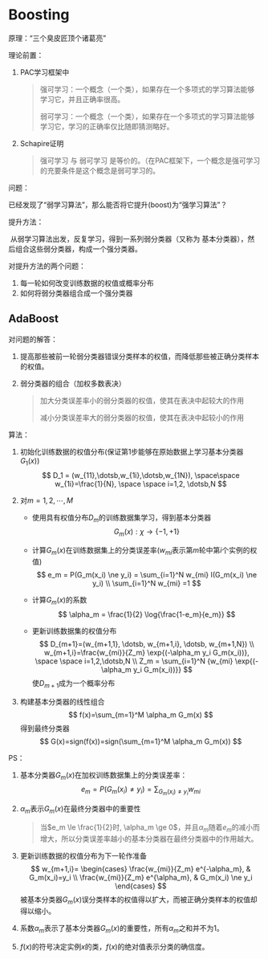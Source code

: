 # Boosting

原理：“三个臭皮匠顶个诸葛亮”



理论前置：

1. PAC学习框架中

   > 强可学习：一个概念（一个类），如果存在一个多项式的学习算法能够学习它，并且正确率很高。
   >
   > 弱可学习：一个概念（一个类），如果存在一个多项式的学习算法能够学习它，学习的正确率仅比随即猜测略好。

2. Schapire证明

   > 强可学习 与 弱可学习 是等价的。（在PAC框架下，一个概念是强可学习的充要条件是这个概念是弱可学习的。



问题：

已经发现了“弱学习算法”，那么能否将它提升(boost)为“强学习算法”？



提升方法：

​		从弱学习算法出发，反复学习，得到一系列弱分类器（又称为 基本分类器），然后组合这些弱分类器，构成一个强分类器。



对提升方法的两个问题：

1. 每一轮如何改变训练数据的权值或概率分布
2. 如何将弱分类器组合成一个强分类器



## AdaBoost

对问题的解答：

1. 提高那些被前一轮弱分类器错误分类样本的权值，而降低那些被正确分类样本的权值。

2. 弱分类器的组合（加权多数表决）

   > 加大分类误差率小的弱分类器的权值，使其在表决中起较大的作用
   >
   > 减小分类误差率大的弱分类器的权值，使其在表决中起较小的作用



算法：

1. 初始化训练数据的权值分布(保证第1步能够在原始数据上学习基本分类器$G_1(x)$)
   $$
   D_1 = (w_{11},\dotsb,w_{1i},\dotsb,w_{1N}), \space\space w_{1i}=\frac{1}{N}, \space \space i=1,2, \dotsb,N
   $$

2. 对$m=1,2,\dotsb,M$

   * 使用具有权值分布$D_m$的训练数据集学习，得到基本分类器
     $$
     G_m(x): \chi \to \{-1,+1\}
     $$

   * 计算$G_m(x)$在训练数据集上的分类误差率($w_{mi}$表示第$m$轮中第$i$个实例的权值)
     $$
     e_m = P(G_m(x_i) \ne y_i) = \sum_{i=1}^N w_{mi} I(G_m(x_i) \ne y_i) \\
     \sum_{i=1}^N w_{mi} =1
     $$

   * 计算$G_m(x)$的系数
     $$
     \alpha_m = \frac{1}{2} \log{\frac{1-e_m}{e_m}}
     $$

   * 更新训练数据集的权值分布
     $$
     D_{m+1}=(w_{m+1,1}, \dotsb, w_{m+1,i}, \dotsb, w_{m+1,N}) \\
     w_{m+1,i}=\frac{w_{mi}}{Z_m} \exp{(-\alpha_m y_i G_m(x_i))}, \space \space i=1,2,\dotsb,N \\
     Z_m = \sum_{i=1}^N {w_{mi} \exp{(-\alpha_m y_i G_m(x_i))}}
     $$
     使$D_{m+1}$成为一个概率分布

3. 构建基本分类器的线性组合
   $$
   f(x)=\sum_{m=1}^M \alpha_m G_m(x)
   $$
   得到最终分类器
   $$
   G(x)=sign(f(x))=sign(\sum_{m=1}^M \alpha_m G_m(x))
   $$
   



PS：

1. 基本分类器$G_m(x)$在加权训练数据集上的分类误差率：
   $$
   e_m = P(G_m(x_i) \ne y_i) = \sum_{G_m(x_i) \ne y_i} w_{mi}
   $$

2. $\alpha_m$表示$G_m(x)$在最终分类器中的重要性

   > 当$e_m \le \frac{1}{2}时, \alpha_m \ge 0$，并且$\alpha_m$随着$e_m$的减小而增大，所以分类误差率越小的基本分类器在最终分类器中的作用越大。

3. 更新训练数据的权值分布为下一轮作准备
   $$
   w_{m+1,i}= \begin{cases}
   \frac{w_{mi}}{Z_m} e^{-\alpha_m}, & G_m(x_i)=y_i \\
   \frac{w_{mi}}{Z_m} e^{\alpha_m}, & G_m(x_i) \ne y_i
   \end{cases}
   $$
   被基本分类器$G_m(x)$误分类样本的权值得以扩大，而被正确分类样本的权值却得以缩小。

4. 系数$\alpha_m$表示了基本分类器$G_m(x)$的重要性，所有$\alpha_m$之和并不为1。

5. $f(x)$的符号决定实例$x$的类，$f(x)$的绝对值表示分类的确信度。